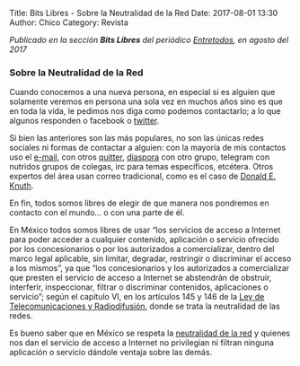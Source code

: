 Title: Bits Libres - Sobre la Neutralidad de la Red
Date: 2017-08-01 13:30
Author: Chico
Category: Revista

_Publicado en la sección **Bits Libres** del periódico [Entretodos](http://periodicoentretodos.mx/version-impresa/), en agosto del 2017_

<!-- break -->

### Sobre la Neutralidad de la Red

Cuando conocemos a una nueva persona, en especial si es alguien que solamente veremos en persona una sola vez en muchos años sino es que en toda la vida, le pedimos nos diga como podemos contactarlo; a lo que algunos responden o facebook o [twitter](http://twitter.com/osvaldo_salazar).

Si bien las anteriores son las más populares, no son las únicas redes sociales ni formas de contactar a alguien: con la mayoría de mis contactos uso el [e-mail](https://salazarysanchez.github.io/contacto/index.html), con otros [quitter](https://quitter.se/chico), [diaspora](https://poddery.com/people/77a27da593d0e844) con otro grupo, telegram con nutridos grupos de colegas, irc para temas específicos, etcétera. Otros expertos del área usan correo tradicional, como es el caso de [Donald E. Knuth](https://en.wikipedia.org/wiki/Donald_Knuth).

En fin, todos somos libres de elegir de que manera nos pondremos en contacto con el mundo... o con una parte de él.

En México todos somos libres de usar “los servicios de acceso a Internet para poder acceder a cualquier contenido, aplicación o servicio ofrecido por los concesionarios o por los autorizados a comercializar, dentro del marco legal aplicable, sin limitar, degradar, restringir o discriminar el acceso a los mismos”, ya que “los concesionarios y los autorizados a comercializar que presten el servicio de acceso a Internet se abstendrán de obstruir, interferir, inspeccionar, filtrar o discriminar contenidos, aplicaciones o servicio”; según el capítulo VI, en los artículos 145 y 146 de la [Ley de Telecomunicaciones y Radiodifusión](http://dof.gob.mx/nota_detalle.php?codigo=5352323&fecha=14/07/2014), donde se trata la neutralidad de las redes.

Es bueno saber que en México se respeta la [neutralidad de la red](https://es.wikipedia.org/wiki/Neutralidad_de_red) y quienes nos dan el servicio de acceso a Internet no privilegian ni filtran ninguna aplicación o servicio dándole ventaja sobre las demás.
